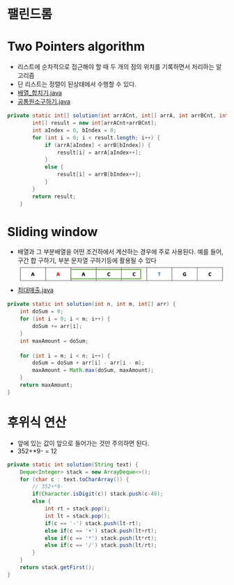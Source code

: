 # 팰린드롬

# Two Pointers algorithm
- 리스트에 순차적으로 접근해야 할 때 두 개의 점의 위치를 기록하면서 처리하는 알고리즘
- 단 리스트는 정렬이 된상태에서 수행할 수 있다.
- [배열_합치기.java](src%2Fmain%2Fjava%2Flecture%2FcordingTest%2Fch2%2F%EB%B0%B0%EC%97%B4_%ED%95%A9%EC%B9%98%EA%B8%B0.java)
- [공통원소구하기.java](src%2Fmain%2Fjava%2Flecture%2FcordingTest%2Fch2%2F%EA%B3%B5%ED%86%B5%EC%9B%90%EC%86%8C%EA%B5%AC%ED%95%98%EA%B8%B0.java)
```java
private static int[] solution(int arrACnt, int[] arrA, int arrBCnt, int[] arrB) {
        int[] result = new int[arrACnt+arrBCnt];
        int aIndex = 0, bIndex = 0;
        for (int i = 0; i < result.length; i++) {
            if (arrA[aIndex] < arrB[bIndex]) {
                result[i] = arrA[aIndex++];
            }
            else {
                result[i] = arrB[bIndex++];
            }
        }
        return result;
    }
```

# Sliding window
- 배열과 그 부분배열을 어떤 조건하에서 계산하는 경우에 주로 사용된다. 예를 들어, 구간 합 구하기, 부분 문자열 구하기등에 활용될 수 있다
![img.png](img.png)
- [최대매출.java](src%2Fmain%2Fjava%2Flecture%2FcordingTest%2Fch2%2F%EC%B5%9C%EB%8C%80%EB%A7%A4%EC%B6%9C.java)

```java
private static int solution(int n, int m, int[] arr) {
    int doSum = 0;
    for (int i = 0; i < m; i++) {
        doSum += arr[i];
    }
    int maxAmount = doSum;

    for (int i = m; i < n; i++) {
        doSum = doSum + arr[i] - arr[i - m];
        maxAmount = Math.max(doSum, maxAmount);
    }
    return maxAmount;
}
```

# 후위식 연산 
- 앞에 있는 값이 앞으로 들어가는 것만 주의하면 된다. 
- 352+*9- = 12
```java
private static int solution(String text) {
    Deque<Integer> stack = new ArrayDeque<>();
    for (char c : text.toCharArray()) {
        // 352+*9-
        if(Character.isDigit(c)) stack.push(c-48);
        else {
            int rt = stack.pop();
            int lt = stack.pop();
            if(c == '-') stack.push(lt-rt);
            else if(c == '+') stack.push(lt+rt);
            else if(c == '*') stack.push(lt*rt);
            else if(c == '/') stack.push(lt/rt);
        }
    }
    return stack.getFirst();
}
```
